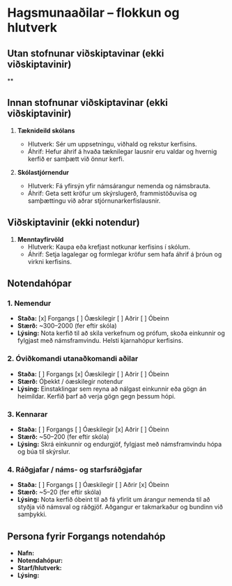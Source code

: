 # Hagsmunaaðilar – flokkun og hlutverk

## Utan stofnunar viðskiptavinar (ekki viðskiptavinir)
**

## Innan stofnunar viðskiptavinar (ekki viðskiptavinir)
1. **Tæknideild skólans**  
   - Hlutverk: Sér um uppsetningu, viðhald og rekstur kerfisins.  
   - Áhrif: Hefur áhrif á hvaða tæknilegar lausnir eru valdar og hvernig kerfið er samþætt við önnur kerfi.  

2. **Skólastjórnendur**  
   - Hlutverk: Fá yfirsýn yfir námsárangur nemenda og námsbrauta.  
   - Áhrif: Geta sett kröfur um skýrslugerð, frammistöðuvísa og samþættingu við aðrar stjórnunarkerfislausnir.  

## Viðskiptavinir (ekki notendur)
1. **Menntayfirvöld**  
   - Hlutverk: Kaupa eða krefjast notkunar kerfisins í skólum.  
   - Áhrif: Setja lagalegar og formlegar kröfur sem hafa áhrif á þróun og virkni kerfisins.  

## Notendahópar

### 1. Nemendur
- **Staða:** [x] Forgangs   [ ] Óæskilegir  [ ] Aðrir  [ ] Óbeinn  
- **Stærð:** ~300–2000 (fer eftir skóla)  
- **Lýsing:** Nota kerfið til að skila verkefnum og prófum, skoða einkunnir og fylgjast með námsframvindu. Helsti kjarnahópur kerfisins.  

### 2. Óviðkomandi utanaðkomandi aðilar
- **Staða:** [ ] Forgangs   [x] Óæskilegir  [ ] Aðrir  [ ] Óbeinn  
- **Stærð:** Óþekkt / óæskilegir notendur  
- **Lýsing:** Einstaklingar sem reyna að nálgast einkunnir eða gögn án heimildar. Kerfið þarf að verja gögn gegn þessum hópi.  

### 3. Kennarar
- **Staða:** [ ] Forgangs   [ ] Óæskilegir  [x] Aðrir  [ ] Óbeinn  
- **Stærð:** ~50–200 (fer eftir skóla)  
- **Lýsing:** Skrá einkunnir og endurgjöf, fylgjast með námsframvindu hópa og búa til skýrslur.  

### 4. Ráðgjafar / náms- og starfsráðgjafar
- **Staða:** [ ] Forgangs   [ ] Óæskilegir  [ ] Aðrir  [x] Óbeinn  
- **Stærð:** ~5–20 (fer eftir skóla)  
- **Lýsing:** Nota kerfið óbeint til að fá yfirlit um árangur nemenda til að styðja við námsval og ráðgjöf. Aðgangur er takmarkaður og bundinn við samþykki.  

## Persona fyrir Forgangs notendahóp

- **Nafn:**  
- **Notendahópur:**  
- **Starf/hlutverk:**   
- **Lýsing:** 
